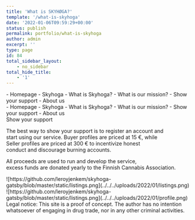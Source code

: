 ```yaml
---
title: 'What is SKYHØGA?'
template: '/what-is-skyhoga'
date: '2022-01-06T09:59:29+00:00'
status: publish
permalink: portfolio/what-is-skyhoga
author: admin
excerpt: ''
type: page
id: 84
total_sidebar_layout:
    - no_sidebar
total_hide_title:
    - '1'
---
```

<nav classname="navbar">- <link to="/portfolio"></link>Homepage
- <link to="/portfolio/skyhoga"></link>Skyhoga
- <link to="/portfolio/skyhoga/what-is-skyhoga"></link>What is Skyhoga?
- <link to="/portfolio/skyhoga/our-mission"></link>What is our mission?
- <link to="/portfolio/skyhoga/show-your-support"></link>Show your support
- <link to="/portfolio/skyhoga/about-us"></link>About us

</nav><nav classname="navbar">- <link to="/portfolio"></link>Homepage
- <link to="/portfolio/skyhoga"></link>Skyhoga
- <link to="/portfolio/skyhoga/what-is-skyhoga"></link>What is Skyhoga?
- <link to="/portfolio/skyhoga/our-mission"></link>What is our mission?
- <link to="/portfolio/skyhoga/show-your-support"></link>Show your support
- <link to="/portfolio/skyhoga/about-us"></link>About us

</nav><div class="wp-block-columns"><div class="wp-block-column is-vertically-aligned-center">Show your support

The best way to show your support is to register an account and  
start using our service. Buyer profiles are priced at 15 €, while  
Seller profiles are priced at 300 € to incentivize honest  
conduct and discourage burning accounts.  

All proceeds are used to run and develop the service,  
excess funds are donated yearly to the Finnish Cannabis Association.

</div><div class="wp-block-column"><div class="wp-block-columns"><div class="wp-block-column">![https://github.com/leroyjenkem/skyhoga-gatsby/blob/master/static/listings.png](../../../uploads/2022/01/listings.png)</div><div class="wp-block-column">![https://github.com/leroyjenkem/skyhoga-gatsby/blob/master/static/listings.png](../../../uploads/2022/01/profile.png)</div></div></div></div><footer> Legal notice: This site is a proof of concept. The author has no intention whatsoever of engaging in drug trade, nor in any other criminal activities.

</footer>
